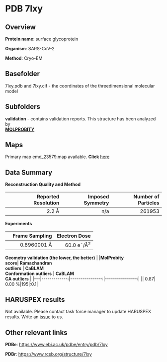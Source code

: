 # PDB 7lxy

## Overview

**Protein name**: surface glycoprotein

**Organism**: SARS-CoV-2

**Method**: Cryo-EM



## Basefolder

7lxy.pdb and 7lxy.cif - the coordinates of the threedimensional molecular model

## Subfolders





**validation** - contains validation reports. This structure has been analyzed by <br>  [**MOLPROBITY**](https://github.com/thorn-lab/coronavirus_structural_task_force/tree/master/pdb/surface_glycoprotein/SARS-CoV-2/7lxy/validation/molprobity)    



## Maps

Primary map emd_23579.map available. **Click** [here](http://ftp.wwpdb.org/pub/emdb/structures/EMD-23579/map/) 

## Data Summary
**Reconstruction Quality and Method**

|   | Reported Resolution | Imposed Symmetry | Number of Particles |
|---|-------------:|----------------:|--------------:|
|   |2.2 Å|n/a|261953|

**Experiments**

|   | Frame Sampling | Electron Dose |
|---|-------------:|----------------:|
|   |0.8960001 Å|60.0 e<sup>-</sup>/Å<sup>2</sup>|

**Geometry validation (the lower, the better)**
|   |**MolProbity<br>score**| **Ramachandran<br>outliers** | **CaBLAM<br>Conformation outliers** | **CaBLAM<br>CA outliers** |
|---|-------------:|----------------:|----------------:|
||  0.87|  0.00 %|195|:0.1|

## HARUSPEX results

Not available. Please contact task force manager to update HARUSPEX results. Write an [issue](https://github.com/thorn-lab/coronavirus_structural_task_force/issues) to us.

## Other relevant links 
**PDBe**:  https://www.ebi.ac.uk/pdbe/entry/pdb/7lxy
 
**PDBr**: https://www.rcsb.org/structure/7lxy 
